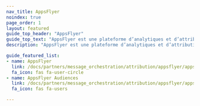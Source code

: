 ```yaml
---
nav_title: AppsFlyer
noindex: true
page_order: 1
layout: featured
guide_top_header: "AppsFlyer"
guide_top_text: "AppsFlyer est une plateforme d’analytiques et d’attribution de marketing mobile qui vous aide à analyser et à optimiser vos applications grâce à des analytiques marketing, à l’attribution mobile et à la création de liens profonds."
description: "AppsFlyer est une plateforme d’analytiques et d’attribution de marketing mobile qui vous aide à analyser et à optimiser vos applications grâce à des analytiques marketing, à l’attribution mobile et à la création de liens profonds."

guide_featured_list:
- name: AppsFlyer
  link: /docs/partners/message_orchestration/attribution/appsflyer/appsflyer/
  fa_icon: fas fa-user-circle
- name: AppsFlyer Audiences
  link: /docs/partners/message_orchestration/attribution/appsflyer/appsflyer_audiences/
  fa_icon: fas fa-users

---
```

<br>